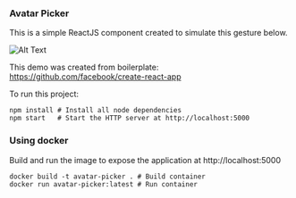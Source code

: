 

### Avatar Picker
This is a simple ReactJS component created to simulate this gesture below. 

![Alt Text](https://raw.githubusercontent.com/JoinColony/coding-challenge/master/avatar_picker.gif)

This demo was created from boilerplate: https://github.com/facebook/create-react-app

To run this project:

```
npm install # Install all node dependencies
npm start   # Start the HTTP server at http://localhost:5000
```

### Using docker

Build and run the image to expose the application at http://localhost:5000

```
docker build -t avatar-picker . # Build container
docker run avatar-picker:latest # Run container
```
